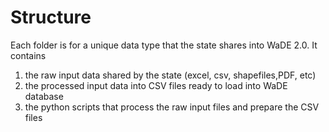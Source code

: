 # Structure
Each folder is for a unique data type that the state shares into WaDE 2.0. It contains 
1) the raw input data shared by the state (excel, csv, shapefiles,PDF, etc)
2) the processed input data into CSV files ready to load into WaDE database
3) the python scripts that process the raw input files and prepare the CSV files   
